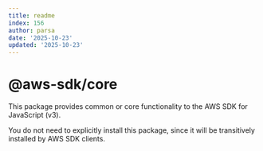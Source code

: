 ```yaml
---
title: readme
index: 156
author: parsa
date: '2025-10-23'
updated: '2025-10-23'
---
```

# @aws-sdk/core

This package provides common or core functionality to the AWS SDK for JavaScript (v3).

You do not need to explicitly install this package, since it will be transitively installed by AWS SDK clients.
